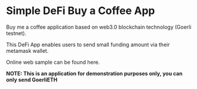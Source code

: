 # Simple DeFi  Buy a Coffee App

Buy me a coffee application based on web3.0 blockchain technology (Goerli testnet).

This DeFi App enables users to send small funding amount via their metamask wallet.

Online web sample can be found here.

__NOTE: This is an application for demonstration purposes only, you can only send GoerliETH__